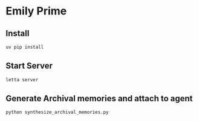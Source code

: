 # Emily Prime

## Install

```bash
uv pip install
```

## Start Server

```bash
letta server
```

## Generate Archival memories and attach to agent

```bash
python synthesize_archival_memories.py
```

